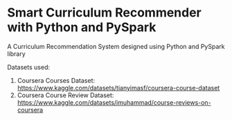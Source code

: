 # Smart Curriculum Recommender with Python and PySpark
A Curriculum Recommendation System designed using Python and PySpark library

Datasets used:
1. Coursera Courses Dataset: https://www.kaggle.com/datasets/tianyimasf/coursera-course-dataset
2. Coursera Course Review Dataset: https://www.kaggle.com/datasets/imuhammad/course-reviews-on-coursera
